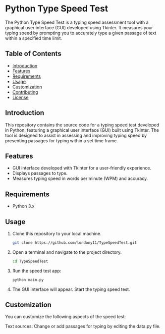 # Python Type Speed Test

The Python Type Speed Test is a typing speed assessment tool with a graphical user interface (GUI) developed using Tkinter. It measures your typing speed by prompting you to accurately type a given passage of text within a specified time limit.

## Table of Contents
- [Introduction](#introduction)
- [Features](#features)
- [Requirements](#requirements)
- [Usage](#usage)
- [Customization](#customization)
- [Contributing](#contributing)
- [License](#license)

## Introduction
This repository contains the source code for a typing speed test developed in Python, featuring a graphical user interface (GUI) built using Tkinter. The tool is designed to assist in assessing and improving typing speed by presenting passages for typing within a set time frame.

## Features
- GUI interface developed with Tkinter for a user-friendly experience.
- Displays passages to type.
- Measures typing speed in words per minute (WPM) and accuracy.

## Requirements
- Python 3.x

## Usage
1. Clone this repository to your local machine.
   ```bash
   git clone https://github.com/londony11/TypeSpeedTest.git
   ```
2. Open a terminal and navigate to the project directory.
   ```bash
   cd TypeSpeedTest
   ```
3. Run the speed test app:
   ```bash
   python main.py
   ```
4. The GUI interface will appear. Start the typing speed test.

## Customization
You can customize the following aspects of the speed test:

Text sources: Change or add passages for typing by editing the data.py file.
